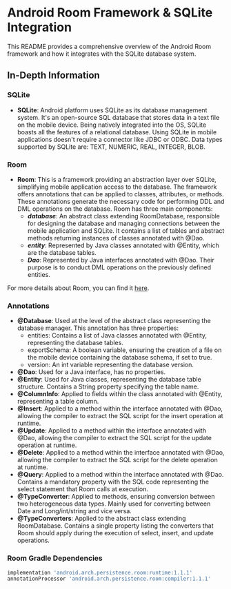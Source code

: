 # Android Room Framework & SQLite Integration

This README provides a comprehensive overview of the Android Room framework and how it integrates with the SQLite database system.

## In-Depth Information

### SQLite
- **SQLite**: Android platform uses SQLite as its database management system. It's an open-source SQL database that stores data in a text file on the mobile device. Being natively integrated into the OS, SQLite boasts all the features of a relational database. Using SQLite in mobile applications doesn't require a connector like JDBC or ODBC. Data types supported by SQLite are: TEXT, NUMERIC, REAL, INTEGER, BLOB.

### Room
- **Room**: This is a framework providing an abstraction layer over SQLite, simplifying mobile application access to the database. The framework offers annotations that can be applied to classes, attributes, or methods. These annotations generate the necessary code for performing DDL and DML operations on the database. Room has three main components:
  * _**database**_: An abstract class extending RoomDatabase, responsible for designing the database and managing connections between the mobile application and SQLite. It contains a list of tables and abstract methods returning instances of classes annotated with @Dao.
  * _**entity**_: Represented by Java classes annotated with @Entity, which are the database tables.
  * _**Dao**_: Represented by Java interfaces annotated with @Dao. Their purpose is to conduct DML operations on the previously defined entities.

For more details about Room, you can find it [here](https://developer.android.com/training/data-storage/room).

### Annotations
- **@Database**: Used at the level of the abstract class representing the database manager. This annotation has three properties:
  * entities: Contains a list of Java classes annotated with @Entity, representing the database tables.
  * exportSchema: A boolean variable, ensuring the creation of a file on the mobile device containing the database schema, if set to true.
  * version: An int variable representing the database version.
- **@Dao**: Used for a Java interface, has no properties.
- **@Entity**: Used for Java classes, representing the database table structure. Contains a String property specifying the table name.
- **@ColumnInfo**: Applied to fields within the class annotated with @Entity, representing a table column.
- **@Insert**: Applied to a method within the interface annotated with @Dao, allowing the compiler to extract the SQL script for the insert operation at runtime.
- **@Update**: Applied to a method within the interface annotated with @Dao, allowing the compiler to extract the SQL script for the update operation at runtime.
- **@Delete**: Applied to a method within the interface annotated with @Dao, allowing the compiler to extract the SQL script for the delete operation at runtime.
- **@Query**: Applied to a method within the interface annotated with @Dao. Contains a mandatory property with the SQL code representing the select statement that Room calls at execution.
- **@TypeConverter**: Applied to methods, ensuring conversion between two heterogeneous data types. Mainly used for converting between Date and Long/int/string and vice versa.
- **@TypeConverters**: Applied to the abstract class extending RoomDatabase. Contains a single property listing the converters that Room should apply during the execution of select, insert, and update operations.

### Room Gradle Dependencies
```gradle
implementation 'android.arch.persistence.room:runtime:1.1.1'
annotationProcessor 'android.arch.persistence.room:compiler:1.1.1'
```

